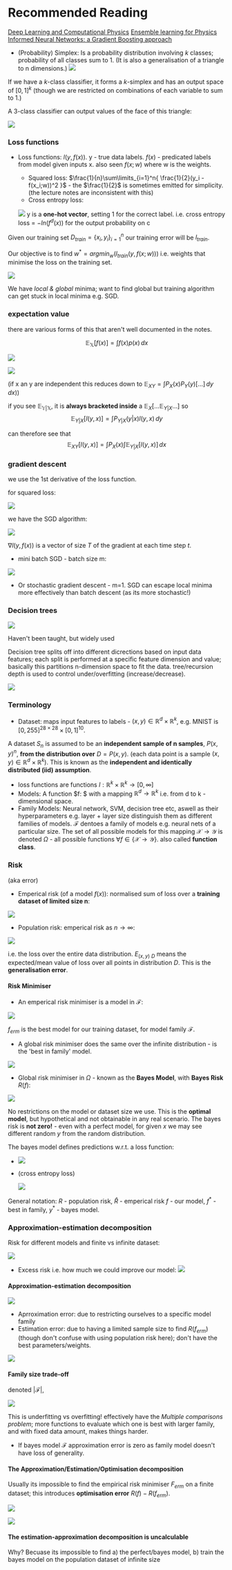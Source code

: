 # Recommended Reading
[Deep Learning and Computational Physics](https://arxiv.org/abs/2301.00942)
[Ensemble learning for Physics Informed Neural Networks: a Gradient Boosting approach](https://arxiv.org/abs/2302.13143)

- (Probability) Simplex: Is a probability distribution involving $k$ classes; probability of all classes sum to 1. (It is also a generalisation of a triangle to n dimensions.)
![](misc/Pasted%20image%2020240304144247.png)

If we have a $k$-class classifier, it forms a $k$-simplex and has an output space of $[0,1]^k$ (though we are restricted on combinations of each variable to sum to 1.)

A 3-class classifier can output values of the face of this triangle:

![](misc/Pasted%20image%2020240304144616.png)

### Loss functions

- Loss functions: $l(y,f(x))$. y - true data labels. $f(x)$ - predicated labels from model given inputs x. also seen $f(x;w)$ where w is the weights.
	- Squared loss: $\frac{1}{n}\sum\limits_{i=1}^n{ \frac{1}{2}(y_i - f(x_i;w))^2 }$ - the $\frac{1}{2}$ is sometimes emitted for simplicity. (the lecture notes are inconsistent with this)
	- Cross entropy loss:

	![](misc/Pasted%20image%2020240404103754.png)
	y is a **one-hot vector**, setting 1 for the correct label. i.e. cross entropy loss  = $-ln(f^d(x))$ for the output probability on c

Given our training set $D_{train}=\{x_i,y_i\}_{i=1}^n$ our training error will be $l_{train}$.   

Our objective is to find $w^* = argmin_w(l_{train}(y,f(x;w)))$ i.e. weights that minimise the loss on the training set.  

![](misc/Pasted%20image%2020240404105840.png)

We have *local & global* minima; want to find global but training algorithm can get stuck in local minima e.g. SGD.

### expectation value

there are various forms of this that aren't well documented in the notes.

$$\mathbb{E_X}[f(x)] = \int f(x)p(x)\,dx$$ 

![](misc/Pasted%20image%2020240504202707.png)


![](misc/Pasted%20image%2020240504202453.png)

(if x an y are independent this reduces down to $\mathbb{E}_{XY}=\int P_X(x)P_Y(y)[\dots]\,dy\,dx )$)

if you see $\mathbb{E_{Y|X}}$, it is **always bracketed inside** a $\mathbb{E}_X[\dots\mathbb{E}_{Y|X}\dots]$  so $$\mathbb{E}_{Y|X}[l(y,x)]=\int P_{Y|X}(y|x)l(y,x)\,dy$$

can therefore see that $$\mathbb{E}_{XY}[l(y,x)]=\int P_X(x)\int \mathbb{E}_{Y|X}[l(y,x)]\,dx$$

### gradient descent

we use the 1st derivative of the loss function.

for squared loss:

![](misc/Pasted%20image%2020240404102752.png)

we have the SGD algorithm:

![](misc/Pasted%20image%2020240404103310.png)

$\nabla l(y,f(x))$ is a vector of size $T$ of the gradient at each time step $t$.   

- mini batch SGD - batch size m:

![](misc/Pasted%20image%2020240404105720.png)
- Or stochastic gradient descent - m=1. SGD can escape local minima more effectively than batch descent (as its more stochastic!)


### Decision trees

![](misc/Pasted%20image%2020240404105019.png)

Haven't been taught, but widely used

Decision tree splits off into different dicrections based on input data features; each split is performed at a specific feature dimension and value; basically this partitions n-dimension space to fit the data. tree/recursion depth is used to control under/overfitting (increase/decrease).

![](misc/Pasted%20image%2020240404105931.png)

### Terminology
- Dataset: maps input features to labels - $(x,y)\in \mathbb{R}^d \times \mathbb{R}^k$, e.g. MNIST is $[0,255]^{28\times 28}\times[0,1]^{10}$. 

A dataset $S_n$ is assumed to be an **independent sample of n samples**, $P(x,y)^n$, **from the distribution over** $D=P(x,y)$. (each data point is a sample $(x,y)\in \mathbb{R}^d \times \mathbb{R}^k$). This is known as the **independent and identically distributed (iid) assumption**.

- loss functions are functions $l : \mathbb{R}^k \times \mathbb{R}^k \rightarrow [0,\infty]$
- Models: A function $f: $ with a mapping $\mathbb{R}^d \rightarrow \mathbb{R}^k$ i.e. from d to k - dimensional space.   
- Family Models: Neural network, SVM, decision tree etc, aswell as their hyperparameters e.g. layer + layer size distinguish them as different families of models. $\mathcal{F}$ dentoes a family of models e.g. neural nets of a particular size. The set of all possible models for this mapping $\mathcal{X}\rightarrow\mathcal{Y}$ is denoted $\Omega$ - all possible functions  $\forall f \in \{\mathcal{X}\rightarrow\mathcal{Y}\}$. also called **function class**.

### Risk
(aka error)
- Emperical risk (of a model $f(x)$): normalised sum of loss over a **training dataset of limited size n**:

![](misc/Pasted%20image%2020240404110511.png)

- Population risk: emperical risk as $n\rightarrow \infty$:

![](misc/Pasted%20image%2020240404112058.png)

i.e. the loss over the entire data distribution. $E_{(x,y)~D}$ means the expected/mean value of loss over all points in distribution $D$. This is the **generalisation error**.

#### Risk Minimiser

- An emperical risk minimiser is a model in $\mathcal{F}$:

![](misc/Pasted%20image%2020240404112411.png)

$f_{erm}$ is the best model for our training dataset, for model family $\mathcal{F}$.

- A global risk minimiser does the same over the infinite distribution - is the 'best in family' model.

![](misc/Pasted%20image%2020240404112746.png)

- Global risk minimiser in $\Omega$ - known as the **Bayes Model**, with **Bayes Risk** $R(f)$:

![](misc/Pasted%20image%2020240404112823.png)

No restrictions on the model or dataset size we use. This is the **optimal model**, but hypothetical and not obtainable in any real scenario.
The bayes risk is **not zero!** - even with a perfect model, for given $x$ we may see different random $y$ from the random distribution.

The bayes model defines predictions w.r.t. a loss function:

- ![](misc/Pasted%20image%2020240404114020.png)

- (cross entropy loss)

	![](misc/Pasted%20image%2020240404114035.png)

General notation:
$R$ - population risk, $\hat{R}$ - emperical risk
$f$ - our model, $f^*$ - best in family, $y^*$ - bayes model. 

### Approximation-estimation decomposition

Risk for different models and finite vs infinite dataset:

![](misc/Pasted%20image%2020240404114310.png)


- Excess risk i.e. how much we could improve our model:
	![](misc/Pasted%20image%2020240404113706.png)


#### Approximation-estimation decomposition

![](misc/Pasted%20image%2020240404114848.png)

- Aprroximation error: due to restricting ourselves to a  specific model family
- Estimation error: due to having a limited sample size to find $R(f_{erm})$ (though don't confuse with using population risk here); don't have the best parameters/weights.

![](misc/Pasted%20image%2020240404115028.png)


#### Family size trade-off

denoted $|\mathcal{F}|$,

![](misc/Pasted%20image%2020240404121653.png)

This is underfitting vs overfitting! effectively have the *Multiple comparisons problem*; more functions to evaluate which one is best with larger family, and with fixed data amount, makes things harder.

- If bayes model $\mathcal{F}$ approximation error is zero as family model doesn't have loss of generality.


#### The Approximation/Estimation/Optimisation decomposition

Usually its impossible to find the empirical risk minimiser $F_{erm}$ on a finite dataset; this introduces **optimisation error** $R(f)-R(f_{erm})$.

![](misc/Pasted%20image%2020240404122502.png)


![](misc/Pasted%20image%2020240404122644.png)

####  The estimation-approximation decomposition is uncalculable

Why? Becuase its impossible to find a) the perfect/bayes model, b) train the bayes model on the population dataset of infinite size
